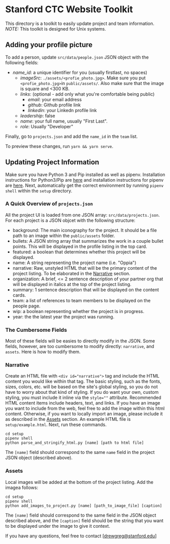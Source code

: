 # Stanford CTC Website Toolkit
This directory is a toolkit to easily update project and team information.
*NOTE:* This toolkit is designed for Unix systems.

## Adding your profile picture
To add a person, update `src/data/people.json` JSON object with the following fields:
- *name_id*: a unique identifier for you (usually firstlast, no spaces)
    - *imageSrc*: `./assets/<profie_photo.jpg>`. Make sure you put `<profie_photo.jpg>`in `public/assets/`. Also make
    sure that the image is square and <300 KB.
    - *links*: (optional - add only what you're comfortable being public)
        - *email*: your email address
        - *github*: Github profile link
        - *linkedin*: your Linkedn profile link
    - *leadership*: false
    - *name*: your full name, usually "First Last".
    - *role*: Usually "Developer"

Finally, go to `projects.json` and add the `name_id` in the `team` list.

To preview these changes, run `yarn && yarn serve`.

## Updating Project Information
Make sure you have Python 3 and Pip installed as well as pipenv.
Installation instructions for Python3/Pip are [here](https://pip.pypa.io/en/stable/installing/) and installation instructions for pipenv are [here](https://docs.pipenv.org/en/latest/install/#pragmatic-installation-of-pipenv).
Next, automatically get the correct environment by running `pipenv shell` within the `setup` directory.

### A Quick Overview of `projects.json`
All the project UI is loaded from one JSON array: `src/data/projects.json`.
For each project is a JSON objcet with the following structure:
- background: The main iconography for the project. It should be a file path to an image within the `public/assets` folder.
- bullets: A JSON string array that summarizes the work in a couple bullet points. This will be displayed in the profile listing in the top card.
- featured: a boolean that determines whether this project will be displayed.
- name: A string representing the project name (i.e. "Oppia")
- narrative: Raw, unstyled HTML that will be the primary content of the project listing. To be elaborated in the [Narrative](#Narrative) section.
- organization: A brief, <= 2 sentence description of your partner org that will be displayed in italics at the top of the project listing.
- summary: 1 sentence description that will be displayed on the content cards.
- team: a list of references to team members to be displayed on the people page.
- wip: a boolean representing whether the project is in progress.
- year: the the latest year the project was running.

### The Cumbersome Fields
Most of these fields will be easies to directly modify in the JSON. Some fields, however, are too cumbersome to modify directly: `narrative`, and `assets`. Here is how to modify them.

### Narrative
Create an HTML file with `<div id="narrative">` tag and include the HTML content you would like within that tag. The basic styling, such as the fonts, sizes, colors, etc. will be based on the site's global styling, so you do not have to worry about that kind of styling. If you do want your own, custom styling, you must include it inline via the `style=""` attribute. Recommended HTML content items include headers, text, and links. If you have an image you want to include from the web, feel free to add the image within this html content. Otherwise, if you want to locally import an image, please include it as described in the [Assets](#Assets) section. An example HTML file is `setup/example.html`.
Next, run these commands.
```
cd setup
pipenv shell
python parse_and_stringify_html.py [name] [path to html file]
```
The `[name]` field should correspond to the same `name` field in the project JSON object (described above).

### Assets
Local images will be added at the bottom of the project listing. Add the imagea follows:
```
cd setup
pipenv shell
python add_images_to_project.py [name] [path_to_image_file] [caption]
```
The `[name]` field should correspond to the same field in the JSON object described above, and the `[caption]` field should be the string that you want to be displayed under the image to give it context.

If you have any questions, feel free to contact [drewgreg@stanford.edu]
